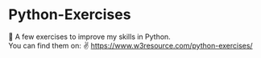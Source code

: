 # Python-Exercises
:snake: A few exercises to improve my skills in Python.
<br />
You can find them on: ✌️ https://www.w3resource.com/python-exercises/
